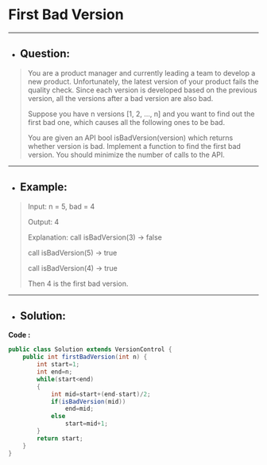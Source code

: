 # First Bad Version
---
- ## Question:
> You are a product manager and currently leading a team to develop a new product. Unfortunately, the latest version of your product fails the quality check. Since each version is developed based on the previous version, all the versions after a bad version are also bad.
> 
> Suppose you have n versions [1, 2, ..., n] and you want to find out the first bad one, which causes all the following ones to be bad.
> 
> You are given an API bool isBadVersion(version) which returns whether version is bad. Implement a function to find the first bad version. You should minimize the number of calls to the API.
---
- ## Example:
> Input: n = 5, bad = 4
> 
> Output: 4
> 
> Explanation:
> call isBadVersion(3) -> false
> 
> call isBadVersion(5) -> true
> 
> call isBadVersion(4) -> true
> 
> Then 4 is the first bad version.
---
- ## Solution:
**Code :**
```java
public class Solution extends VersionControl {
    public int firstBadVersion(int n) {
        int start=1;
        int end=n;
        while(start<end)
        {
            int mid=start+(end-start)/2;
            if(isBadVersion(mid))
                end=mid;
            else
                start=mid+1;
        }
        return start;
    }
}
